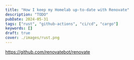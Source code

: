 ```yaml
---
title: "How I keep my Homelab up-to-date with Renovate"
description: "TODO"
pubDate: 2024-05-31
tags: ["rust", "github-actions", "ci/cd", "cargo"]
keywords: []
draft: true
cover: ./images/rust.png
---
```


https://github.com/renovatebot/renovate
